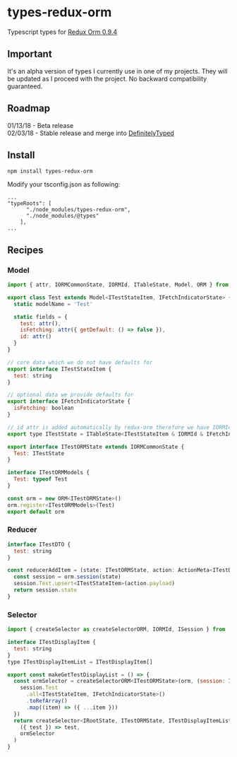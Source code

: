 # types-redux-orm

Typescript types for [Redux Orm 0.9.4](https://github.com/tommikaikkonen/redux-orm)

## Important

It's an alpha version of types I currently use in one of my projects. They will be updated as I proceed with the project. No backward compatibility guaranteed.

## Roadmap

01/13/18 - Beta release    
02/03/18 - Stable release and merge into [DefinitelyTyped](https://github.com/DefinitelyTyped/DefinitelyTyped)

## Install

```
npm install types-redux-orm
```

Modify your tsconfig.json as following:

```
...
"typeRoots": [
      "./node_modules/types-redux-orm",
      "./node_modules/@types"
    ],
...
```

## Recipes

### Model

```javascript
import { attr, IORMCommonState, IORMId, ITableState, Model, ORM } from 'redux-orm'

export class Test extends Model<ITestStateItem, IFetchIndicatorState> {
  static modelName = 'Test'

  static fields = {
    test: attr(),
    isFetching: attr({ getDefault: () => false }),
    id: attr()
  }
}

// core data which we do not have defaults for
export interface ITestStateItem {
  test: string
}

// optional data we provide defaults for
export interface IFetchIndicatorState {
  isFetching: boolean
}

// id attr is added automatically by redux-orm therefore we have IORMId interface
export type ITestState = ITableState<ITestStateItem & IORMId & IFetchIndicatorState>

export interface ITestORMState extends IORMCommonState {
  Test: ITestState
}

interface ITestORMModels {
  Test: typeof Test
}

const orm = new ORM<ITestORMState>()
orm.register<ITestORMModels>(Test)
export default orm
```

### Reducer

```javascript
interface ITestDTO {
  test: string
}

const reducerAddItem = (state: ITestORMState, action: ActionMeta<ITestDTO, any>): ITestORMState => {
  const session = orm.session(state)
  session.Test.upsert<ITestStateItem>(action.payload)
  return session.state
}
```

### Selector

```javascript
import { createSelector as createSelectorORM, IORMId, ISession } from 'redux-orm'

interface ITestDisplayItem {
  test: string
}
type ITestDisplayItemList = ITestDisplayItem[]

export const makeGetTestDisplayList = () => {
  const ormSelector = createSelectorORM<ITestORMState>(orm, (session: ISession<ITestORMState>) =>
    session.Test
      .all<ITestStateItem, IFetchIndicatorState>()
      .toRefArray()
      .map((item) => ({ ...item }))
  })
  return createSelector<IRootState, ITestORMState, ITestDisplayItemList>(
    ({ test }) => test,
    ormSelector
  )
}
```
